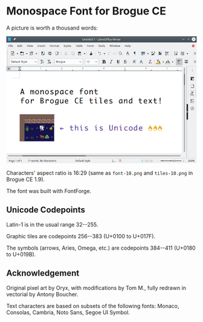 # Monospace Font for Brogue CE

A picture is worth a thousand words:

![Minidungeon as text in LibreOffice](/sample.png)

Characters' aspect ratio is 16:29 (same as `font-10.png` and `tiles-10.png` in Brogue CE 1.9).

The font was built with FontForge.

## Unicode Codepoints

Latin-1 is in the usual range 32--255.

Graphic tiles are codepoints 256--383 (U+0100 to U+017F).

The symbols (arrows, Aries, Omega, etc.) are codepoints 384--411 (U+0180 to U+019B).

## Acknowledgement

Original pixel art by Oryx, with modifications by Tom M., fully redrawn in vectorial by Antony Boucher.

Text characters are based on subsets of the following fonts: Monaco, Consolas, Cambria, Noto Sans, Segoe UI Symbol.
